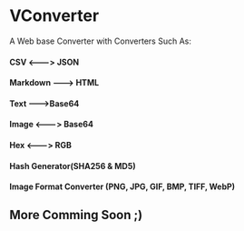 # VConverter
A Web base Converter with Converters Such As:

#### CSV <---> JSON
#### Markdown ---> HTML
#### Text --->Base64
#### Image <---> Base64
#### Hex <---> RGB
#### Hash Generator(SHA256 & MD5)
#### Image Format Converter (PNG, JPG, GIF, BMP, TIFF, WebP)

## More Comming Soon ;)
